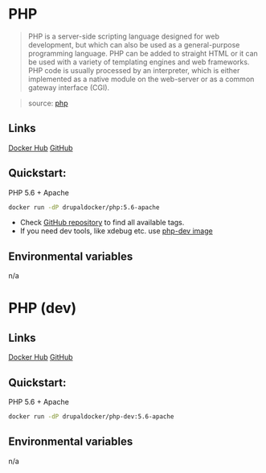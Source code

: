 # PHP

> PHP is a server-side scripting language designed for web development, but which can also be used as a general-purpose programming language. PHP can be added to straight HTML or it can be used with a variety of templating engines and web frameworks. PHP code is usually processed by an interpreter, which is either implemented as a native module on the web-server or as a common gateway interface (CGI).

> source: [php](https://hub.docker.com/_/php/)

## Links

[Docker Hub](https://hub.docker.com/r/drupaldocker/php)
[GitHub](https://github.com/drupal-docker/php)

## Quickstart:

PHP 5.6 + Apache
```bash
docker run -dP drupaldocker/php:5.6-apache
```

- Check [GitHub repository](https://github.com/drupal-docker/php) to find all available tags.
- If you need dev tools, like xdebug etc. use [php-dev image](#php--dev-)

## Environmental variables

n/a

# PHP (dev)

## Links

[Docker Hub](https://hub.docker.com/r/drupaldocker/php-dev)
[GitHub](https://github.com/drupal-docker/php-dev)

## Quickstart:

PHP 5.6 + Apache
```bash
docker run -dP drupaldocker/php-dev:5.6-apache
```

## Environmental variables

n/a
